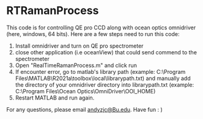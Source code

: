 # RTRamanProcess

This code is for controlling QE pro CCD along with ocean optics omnidriver (here, windows, 64 bits). 
Here are a few steps need to run this code:
1. Install omnidriver and turn on QE pro spectrometer 
2. close other application (i.e oceanView) that could send commend to the spectrometer
3. Open "RealTimeRamanProcess.m" and click run
4. If encounter error, go to matlab's library path (example: C:\Program Files\MATLAB\R2021a\toolbox\local\librarypath.txt) and manually add the directory of your omnidriver directory into librarypath.txt (example: C:\Program Files\Ocean Optics\OmniDriver\OOI_HOME) 
5. Restart MATLAB and run again. 

For any questions, please email andyzjc@Bu.edu. Have fun : ) 
